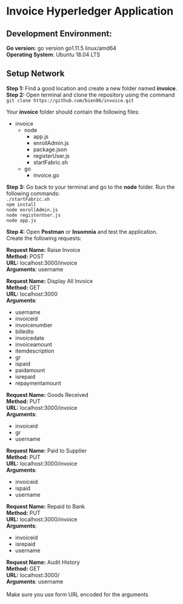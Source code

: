 # Invoice Hyperledger Application  

## Development Environment:  
**Go version:** go version go1.11.5 linux/amd64  
**Operating System**: Ubuntu 18.04 LTS  
  
## Setup Network
**Step 1:** Find a good location and create a new folder named **invoice**.  
**Step 2:** Open terminal and clone the repository using the command  
```git clone https://github.com/bien06/invoice.git```  

Your **invoice** folder should contain the following files:  
- invoice
  - node
    - app.js
    - enrollAdmin.js
    - package.json
    - registerUser.js
    - startFabric.sh
  - go
    - invoice.go

**Step 3:** Go back to your terminal and go to the **node** folder. Run the following commands:  
```./startFabric.sh```  
```npm install```  
```node enrollAdmin.js```  
```node registerUser.js```  
```node app.js```  

**Step 4:** Open **Postman** or **Insomnia** and test the application.  
Create the following requests:  
  
**Request Name:** Raise Invoice  
**Method:** POST  
**URL:** localhost:3000/invoice  
**Arguments**: username  
  
**Request Name:** Display All Invoice  
**Method:** GET  
**URL:** localhost:3000  
**Arguments**: 
- username  
- invoiceid  
- invoicenumber  
- billedto  
- invoicedate  
- invoiceamount  
- itemdescription  
- gr  
- ispaid  
- paidamount  
- isrepaid  
- repaymentamount  
  
**Request Name:** Goods Received  
**Method:** PUT  
**URL:** localhost:3000/invoice  
**Arguments**:  
- invoiceid  
- gr  
- username  
  
**Request Name:** Paid to Supplier  
**Method:** PUT  
**URL:** localhost:3000/invoice  
**Arguments**:  
- invoiceid  
- ispaid  
- username 
  
**Request Name:** Repaid to Bank  
**Method:** PUT  
**URL:** localhost:3000/invoice  
**Arguments**:  
- invoiceid  
- isrepaid  
- username  
  
**Request Name:** Audit History  
**Method:** GET  
**URL:** localhost:3000/  
**Arguments**: username  
<br/>
Make sure you use form URL encoded for the arguments
